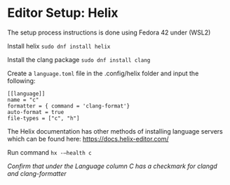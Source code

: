 # Editor Setup: Helix 

The setup process instructions is done using Fedora 42 under (WSL2)

Install helix ```sudo dnf install helix```

Install the clang package ```sudo dnf install clang```

Create a `language.toml` file in the .config/helix folder and input the following:

```
[[language]]
name = "c"
formatter = { command = 'clang-format'}
auto-format = true
file-types = ["c", "h"]
```

The Helix documentation has other methods of installing language servers which can be found here: https://docs.helix-editor.com/

Run command  ```hx -–health c``` 

*Confirm that under the Language column C has a checkmark for clangd and clang-formatter*
